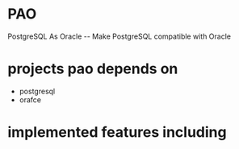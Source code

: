 # PAO
PostgreSQL As Oracle  --  Make PostgreSQL compatible with Oracle


# projects pao depends on
* postgresql
* orafce

# implemented features including
